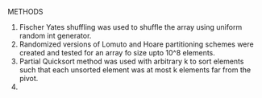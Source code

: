 METHODS
1. Fischer Yates shuffling was used to shuffle the array using uniform random int generator.
2. Randomized versions of Lomuto and Hoare partitioning schemes were created and tested for an array fo size upto 10^8 elements.
3. Partial Quicksort method was used with arbitrary k to sort elements such that each unsorted element was at most k elements far from the pivot.
4.  
